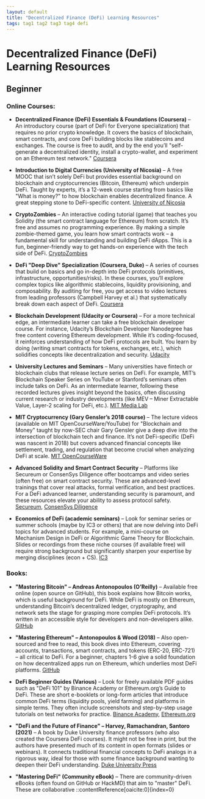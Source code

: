 ```yaml
---
layout: default
title: "Decentralized Finance (DeFi) Learning Resources"
tags: tag1 tag2 tag3 tag4 defi
---
```


# Decentralized Finance (DeFi) Learning Resources

## Beginner

### Online Courses:

- **Decentralized Finance (DeFi) Essentials & Foundations (Coursera)** – An introductory course (part of DeFi for Everyone specialization) that requires no prior crypto knowledge. It covers the basics of blockchain, smart contracts, and core DeFi building blocks like stablecoins and exchanges. The course is free to audit, and by the end you’ll "self-generate a decentralized identity, install a crypto-wallet, and experiment on an Ethereum test network." [Coursera](https://www.coursera.org/specializations/decentralized-finance-duke)

- **Introduction to Digital Currencies (University of Nicosia)** – A free MOOC that isn’t solely DeFi but provides essential background on blockchain and cryptocurrencies (Bitcoin, Ethereum) which underpin DeFi. Taught by experts, it’s a 12-week course starting from basics like "What is money?" to how blockchain enables decentralized finance. A great stepping stone to DeFi-specific content. [University of Nicosia](https://www.unic.ac.cy/blockchain/free-mooc/)

- **CryptoZombies** – An interactive coding tutorial (game) that teaches you Solidity (the smart contract language for Ethereum) from scratch. It’s free and assumes no programming experience. By making a simple zombie-themed game, you learn how smart contracts work – a fundamental skill for understanding and building DeFi dApps. This is a fun, beginner-friendly way to get hands-on experience with the tech side of DeFi. [CryptoZombies](https://cryptozombies.io/)

- **DeFi "Deep Dive" Specialization (Coursera, Duke)** – A series of courses that build on basics and go in-depth into DeFi protocols (primitives, infrastructure, opportunities/risks). In these courses, you’ll explore complex topics like algorithmic stablecoins, liquidity provisioning, and composability. By auditing for free, you get access to video lectures from leading professors (Campbell Harvey et al.) that systematically break down each aspect of DeFi. [Coursera](https://www.coursera.org/specializations/decentralized-finance-duke)

- **Blockchain Development (Udacity or Coursera)** – For a more technical edge, an intermediate learner can take a free blockchain developer course. For instance, Udacity’s Blockchain Developer Nanodegree has free content covering Ethereum development. While it’s coding-focused, it reinforces understanding of how DeFi protocols are built. You learn by doing (writing smart contracts for tokens, exchanges, etc.), which solidifies concepts like decentralization and security. [Udacity](https://www.udacity.com/course/blockchain-developer-nanodegree--nd1309)

- **University Lectures and Seminars** – Many universities have fintech or blockchain clubs that release lecture series on DeFi. For example, MIT’s Blockchain Speaker Series on YouTube or Stanford’s seminars often include talks on DeFi. As an intermediate learner, following these recorded lectures gives insight beyond the basics, often discussing current research or industry developments (like MEV – Miner Extractable Value, Layer-2 scaling for DeFi, etc.). [MIT Media Lab](https://www.youtube.com/playlist?list=PLjrPzSHlJ6iK5vu5eI5N0n4hJpK6h7gXW)

- **MIT Cryptocurrency (Gary Gensler’s 2018 course)** – The lecture videos (available on MIT OpenCourseWare/YouTube) for "Blockchain and Money" taught by now-SEC chair Gary Gensler give a deep dive into the intersection of blockchain tech and finance. It’s not DeFi-specific (DeFi was nascent in 2018) but covers advanced financial concepts like settlement, trading, and regulation that become crucial when analyzing DeFi at scale. [MIT OpenCourseWare](https://ocw.mit.edu/courses/15-s12-blockchain-and-money-fall-2018/)

- **Advanced Solidity and Smart Contract Security** – Platforms like Secureum or ConsenSys Diligence offer bootcamps and video series (often free) on smart contract security. These are advanced-level trainings that cover real attacks, formal verification, and best practices. For a DeFi advanced learner, understanding security is paramount, and these resources elevate your ability to assess protocol safety. [Secureum](https://secureum.substack.com/), [ConsenSys Diligence](https://consensys.net/diligence/)

- **Economics of DeFi (academic seminars)** – Look for seminar series or summer schools (maybe by IC3 or others) that are now delving into DeFi topics for advanced students. For example, a mini-course on Mechanism Design in DeFi or Algorithmic Game Theory for Blockchain. Slides or recordings from these niche courses (if available free) will require strong background but significantly sharpen your expertise by merging disciplines (econ + CS). [IC3](https://www.initc3.org/)

### Books:

- **"Mastering Bitcoin" – Andreas Antonopoulos (O’Reilly)** – Available free online (open source on GitHub), this book explains how Bitcoin works, which is useful background for DeFi. While DeFi is mostly on Ethereum, understanding Bitcoin’s decentralized ledger, cryptography, and network sets the stage for grasping more complex DeFi protocols. It’s written in an accessible style for developers and non-developers alike. [GitHub](https://github.com/bitcoinbook/bitcoinbook)

- **"Mastering Ethereum" – Antonopoulos & Wood (2018)** – Also open-sourced and free to read, this book dives into Ethereum, covering accounts, transactions, smart contracts, and tokens (ERC-20, ERC-721) – all critical to DeFi. For a beginner, chapters 1-6 give a solid foundation on how decentralized apps run on Ethereum, which underlies most DeFi platforms. [GitHub](https://github.com/ethereumbook/ethereumbook)

- **DeFi Beginner Guides (Various)** – Look for freely available PDF guides such as "DeFi 101" by Binance Academy or Ethereum.org’s Guide to DeFi. These are short e-booklets or long-form articles that introduce common DeFi terms (liquidity pools, yield farming) and platforms in simple terms. They often include screenshots and step-by-step usage tutorials on test networks for practice. [Binance Academy](https://academy.binance.com/en/articles/defi-101), [Ethereum.org](https://ethereum.org/en/defi/)

- **"DeFi and the Future of Finance" – Harvey, Ramachandran, Santoro (2021)** – A book by Duke University finance professors (who also created the Coursera DeFi courses). It might not be free in print, but the authors have presented much of its content in open formats (slides or webinars). It connects traditional financial concepts to DeFi analogs in a rigorous way, ideal for those with some finance background wanting to deepen their DeFi understanding. [Duke University Press](https://www.dukeupress.edu/defi-and-the-future-of-finance)

- **"Mastering DeFi" (Community eBook)** – There are community-driven eBooks (often found on GitHub or HackMD) that aim to "master" DeFi. These are collaborative
::contentReference[oaicite:0]{index=0}
 
